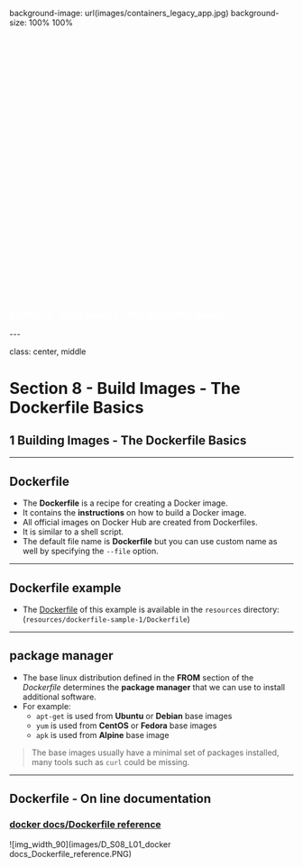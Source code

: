 background-image: url(images/containers_legacy_app.jpg)
background-size: 100% 100%

<h3 style="margin-top: 500px;">
<span style="color:white">
Section 8 - Build Images - The Dockerfile Basics
</span>
</h3>
---

class: center, middle
# Section 8 - Build Images - The Dockerfile Basics
## 1 Building Images - The Dockerfile Basics
---
## Dockerfile
 - The **Dockerfile** is a recipe for creating a Docker image.
 - It contains the **instructions** on how to build a Docker image.  
 - All official images on Docker Hub are created from Dockerfiles.
 - It is similar to a shell script.
 - The default file name is **Dockerfile** but you can use custom name as well by specifying the `--file` option.
 
---


## Dockerfile example
 - The [Dockerfile](https://github.com/gerassimos/dgs19/blob/master/resources/dockerfile-sample-1/Dockerfile) of this example is available in the `resources` directory:  
 (`resources/dockerfile-sample-1/Dockerfile`)
 
---
 
## package manager
 - The base linux distribution defined in the **FROM** section of the *Dockerfile* determines the **package manager** that we can use to install additional software.
 - For example: 
   - `apt-get` is used from **Ubuntu** or **Debian** base images
   - `yum` is used from **CentOS** or **Fedora** base images
   - `apk` is used from **Alpine** base image

> The base images usually have a minimal set of packages installed, many tools such as `curl` could be missing.

---

## Dockerfile - On line documentation

### [docker docs/Dockerfile reference](https://docs.docker.com/engine/reference/builder/)
![img_width_90](images/D_S08_L01_docker docs_Dockerfile_reference.PNG)